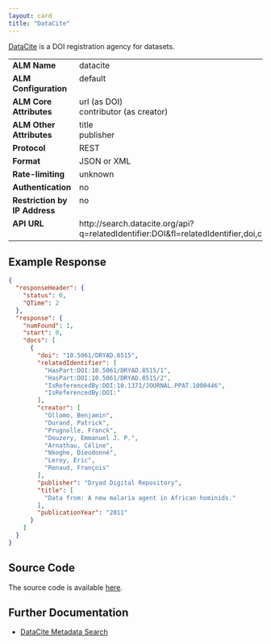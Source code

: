 ```yaml
---
layout: card
title: "DataCite"
---
```


[DataCite](http://www.datacite.org) is a DOI registration agency for datasets.

<table width=100% border="0" cellspacing="0" cellpadding="0">
<tbody>
<tr>
<td valign="top" width=30%><strong>ALM Name</strong></td>
<td valign="top" width=70%>datacite</td>
</tr>
<tr>
<td valign="top" width=20%><strong>ALM Configuration</strong></td>
<td valign="top" width=80%>default</td>
</tr>
<tr>
<td valign="top" width=20%><strong>ALM Core Attributes</strong></td>
<td valign="top" width=80%>url (as DOI)<br/>contributor (as creator)</td>
</tr>
<td valign="top" width=20%><strong>ALM Other Attributes</strong></td>
<td valign="top" width=80%>title<br/>publisher</td>
</tr>
<tr>
<td valign="top" width=30%><strong>Protocol</strong></td>
<td valign="top" width=70%>REST</td>
</tr>
<tr>
<td valign="top" width=30%><strong>Format</strong></td>
<td valign="top" width=70%>JSON or XML</td>
</tr>
<tr>
<td valign="top" width=20%><strong>Rate-limiting</strong></td>
<td valign="top" width=80%>unknown</td>
</tr>
<tr>
<td valign="top" width=20%><strong>Authentication</strong></td>
<td valign="top" width=80%>no</td>
</tr>
<tr>
<td valign="top" width=20%><strong>Restriction by IP Address</strong></td>
<td valign="top" width=80%>no</td>
</tr>
<tr>
<td valign="top" width=20%><strong>API URL</strong></td>
<td valign="top" width=80%>http://search.datacite.org/api?q=relatedIdentifier:DOI&fl=relatedIdentifier,doi,creator,title,publisher,publicationYear&fq=is_active:true&fq=has_metadata:true&indent=true</td>
</tr>
</tbody>
</table>

## Example Response

```json
{
  "responseHeader": {
    "status": 0,
    "QTime": 2
  },
  "response": {
    "numFound": 1,
    "start": 0,
    "docs": [
      {
        "doi": "10.5061/DRYAD.8515",
        "relatedIdentifier": [
          "HasPart:DOI:10.5061/DRYAD.8515/1",
          "HasPart:DOI:10.5061/DRYAD.8515/2",
          "IsReferencedBy:DOI:10.1371/JOURNAL.PPAT.1000446",
          "IsReferencedBy:DOI:"
        ],
        "creator": [
          "Ollomo, Benjamin",
          "Durand, Patrick",
          "Prugnolle, Franck",
          "Douzery, Emmanuel J. P.",
          "Arnathau, Céline",
          "Nkoghe, Dieudonné",
          "Leroy, Eric",
          "Renaud, François"
        ],
        "publisher": "Dryad Digital Repository",
        "title": [
          "Data from: A new malaria agent in African hominids."
        ],
        "publicationYear": "2011"
      }
    ]
  }
}
```

## Source Code
The source code is available [here](https://github.com/lagotto/lagotto/blob/master/app/models/agents/datacite.rb).

## Further Documentation
* [DataCite Metadata Search](http://search.datacite.org/help.html)
